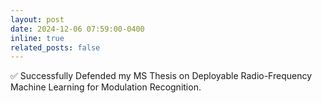 ```yaml
---
layout: post
date: 2024-12-06 07:59:00-0400
inline: true
related_posts: false
---
```


✅ Successfully Defended my MS Thesis on Deployable Radio-Frequency Machine Learning for Modulation Recognition.
